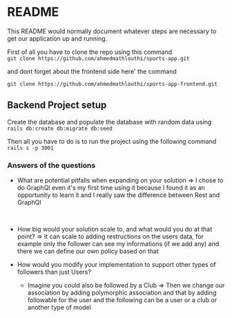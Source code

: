 # README

This README would normally document whatever steps are necessary to get our application up and running.

First of all you have to clone the repo using this command <br/>
 `git clone https://github.com/ahmedmathlouthi/sports-app.git`

and dont forget about the frontend side here' the command 
<br/>

 `git clone https://github.com/ahmedmathlouthi/sports-app-frontend.git`

## Backend Project setup

Create the database and populate the database with random data using <br/>
 `rails db:create db:migrate db:seed` 

Then all you have to do is to run the project using the following command <br/>
 `rails s -p 3001`

 ### Answers of the questions

 * What are potential pitfalls when expanding on your solution => I chose to do GraphQl even it's my first time using it because I found it as an opportunity to learn it and I really saw the difference between Rest and GraphQl

 <br/>

 * How big would your solution scale to, and what would you do at that point? => It can scale to adding restructions on the users data, for example only the follower can see my informations (if we add any) and there we can define our own policy based on that

  * How would you modify your implementation to support other types of followers than just
Users?
    * Imagine you could also be followed by a Club => Then we change our association by adding polymorphic association and that by adding followable for the user and the following can be a user or a club or another type of model 

